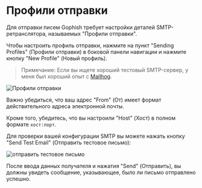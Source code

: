 # Профили отправки

Для отправки писем Gophish требует настройки деталей SMTP-ретранслятора, называемых "Профили отправки".

Чтобы настроить профиль отправки, нажмите на пункт "Sending Profiles" (Профили отправки) в боковой панели навигации и нажмите кнопку "New Profile" (Новый профиль).

> Примечание: Если вы ищете хороший тестовый SMTP-сервер, у меня был хороший опыт с [Mailhog](https://github.com/mailhog/MailHog).

![Профили отправки](http://imgur.com/DgEu31g.png)

Важно убедиться, что ваш адрес "From" (От) имеет формат действительного адреса электронной почты.

Кроме того, убедитесь, что вы настроили "Host" (Хост) в полном формате `хост:порт`.

Для проверки вашей конфигурации SMTP вы можете нажать кнопку "Send Test Email" (Отправить тестовое письмо):

![отправить тестовое письмо](http://imgur.com/GjSHL6W.png)

После ввода данных получателя и нажатия "Send" (Отправить), вы должны увидеть сообщение, указывающее, было ли письмо отправлено успешно.

